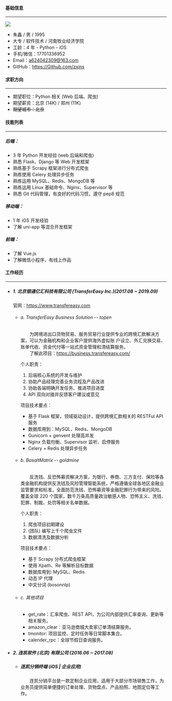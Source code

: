 #### 基础信息  
---  
![](https://tva1.sinaimg.cn/large/006tNbRwly1g9jmhgqx3xj302202r0sy.jpg)
* 朱鑫 / 男 / 1995
* 大专 / 软件技术 / 河南牧业经济学院
* 工龄：4 年 - Python - iOS
* 手机/微信：17701336952
* Email：<a624042309@163.com>
* GitHub：<https://Github.com/zxins>


#### 求职方向
---
* 期望职位：Python 相关 (Web 后端、爬虫)
* 期望薪资：北京 (14K) / 郑州 (11K)
* ~~期望城市：北京~~  


#### 技能列表
---
##### 后端：
* 3 年 Python 开发经验 (web 后端和爬虫)
* 熟悉 Flask、Django 等 Web 开发框架
* 熟练基于 Scrapy 框架进行分布式爬虫
* 熟练使用 Celery 处理异步任务
* 熟练运用 MySQL、Redis、MongoDB 等
* 熟练运用 Linux 基础命令、Nginx、Supervisor 等
* 熟悉 Git 代码管理，有良好的代码习惯，遵守 pep8 规范

##### 移动端：
* 1 年 iOS 开发经验
* 了解 uni-app 等混合开发框架

##### 前端：
* 了解 Vue.js
* 了解微信小程序，有线上作品

#### 工作经历  
---
* ##### 1. 北京银通亿汇科技有限公司 (TransferEasy Inc.)(2017.08 ~ 2019.09)  
    官网：https://www.transfereasy.com  

	- ###### a. TransferEasy Business Solution -- topen
	  &emsp;&emsp;为跨境进出口货物贸易、服务贸易行业提供专业的跨境汇款解决方案，可以为金融机构和企业客户提供海外虚拟账 户设立、外汇兑换交易、账单代收、资金代付等一站式资金管理和清结算服务。  
    &emsp;&emsp;了解此项目：https://business.transfereasy.com/

        个人职责：  
        1. 后端核心系统的开发与维护
        2. 协助产品经理完善业务流程及产品改进
        3. 协助各端明确开发任务、推进项目进度
        4. API 双向对接并反馈客户建议或意见

	  项目技术要点：  
	  * 基于 Flask 框架，领域驱动设计，提供跨境汇款相关的 RESTFul API 服务
	  * 数据库用到：MySQL、Redis、MongoDB
	  * Gunicorn + genvent 处理高并发
	  * Nginx 负载均衡、Supervisor 监听、启停服务
	  * Celery + Redis 处理异步任务

	- ###### b. BasaltMatrix -- goldmine
	  &emsp;&emsp;反洗钱、反恐怖募资解决方案，为银行、券商、三方支付、保险等各类金融机构提供反洗钱及风险管理智能系统，严格遵循全球各地区金融业监管要求和标准，全面防范洗钱、恐怖募资等金融犯罪行为带来的风险。覆盖全球 220 个国家，数千万条高质量政治敏感人物、恐怖主义、洗钱、犯罪、制裁、处罚等相关名单数据。
    
        个人职责：
        1. 爬虫项目初期建设
        2. (团队) 编写上千个爬虫文件
        3. 数据清洗及数据分析
	
	  项目技术要点：
	  * 基于 Scrapy 分布式爬虫框架 
	  * 使用 Xpath、Re 等解析目标数据
	  * 数据库用到: MySQL、Redis
	  * 动态 IP 代理
	  * 中文分词 (bosonnlp)

	- ###### c. 其他项目
	  * get_rate：汇率爬虫、REST API，为公司内部提供汇率查询、更新等相关服务。
	  * amazon_clear：亚马逊商城大卖家订单清结算服务。
	  * tmonitor: 项目监控、定时任务等日常脚本集合。
	  * calender_rpc：全球节假日查询服务。


* ##### 2. 连凯软件 (北京) 有限公司 (2016.06 ~ 2017.08)  
	- ##### 连凯分销终端 (iOS | 企业应用)
	  &emsp;&emsp;连凯分销平台是一款定制企业应用，适用于大部分市场销售工作，为业务员提供简单便捷的订单处理、货物盘点、产品拍照、地图定位等工作。
	

